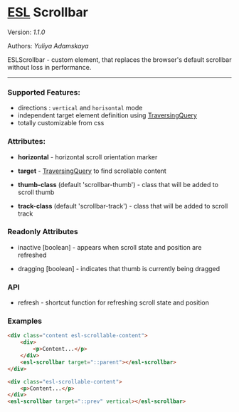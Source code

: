 # [ESL](../../../README.md) Scrollbar

Version: *1.1.0*

Authors: *Yuliya Adamskaya*

ESLScrollbar - custom element, that replaces the browser's default scrollbar without loss in performance.
 
--- 
 
### Supported Features:
- directions : `vertical` and `horisontal` mode
- independent target element definition using [TraversingQuery](./../esl-traversing-query/README.md)
- totally customizable from css

### Attributes:

- **horizontal** - horizontal scroll orientation marker

- **target** - [TraversingQuery](./../esl-traversing-query/README.md) to find scrollable content

- **thumb-class** (default 'scrollbar-thumb') - class that will be added to scroll thumb

- **track-class** (default 'scrollbar-track') - class that will be added to scroll track

### Readonly Attributes
- inactive \[boolean] - appears when scroll state and position are refreshed
  
- dragging \[boolean] - indicates that thumb is currently being dragged

### API
- refresh - shortcut function for refreshing scroll state and position

### Examples
```html
<div class="content esl-scrollable-content">
    <div>
        <p>Content...</p>
    </div>
    <esl-scrollbar target="::parent"></esl-scrollbar>
</div>
```
```html
<div class="esl-scrollable-content">
    <p>Content...</p>
</div>
<esl-scrollbar target="::prev" vertical></esl-scrollbar>
```
